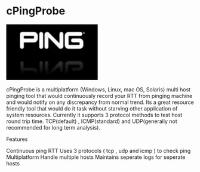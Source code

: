 cPingProbe
==========

![ping](https://github.com/avimehenwal/cPingProbe/blob/master/cPingProbe.PNG)


cPingProbe is a multiplatform (Windows, Linux, mac OS, Solaris) multi host pinging tool that would continuously record your RTT from pinging machine and would notify on any discrepancy from normal trend. Its a great resource friendly tool that would do it task without starving other application of system resources.  Currently it supports 3 protocol methods to test host round trip time. TCP(default) , ICMP(standard) and UDP(generally not recommended for long term analysis).

Features

Continuous ping RTT
Uses 3 protocols ( tcp , udp and icmp ) to check ping
Multiplatform
Handle multiple hosts
Maintains seperate logs for seperate hosts
